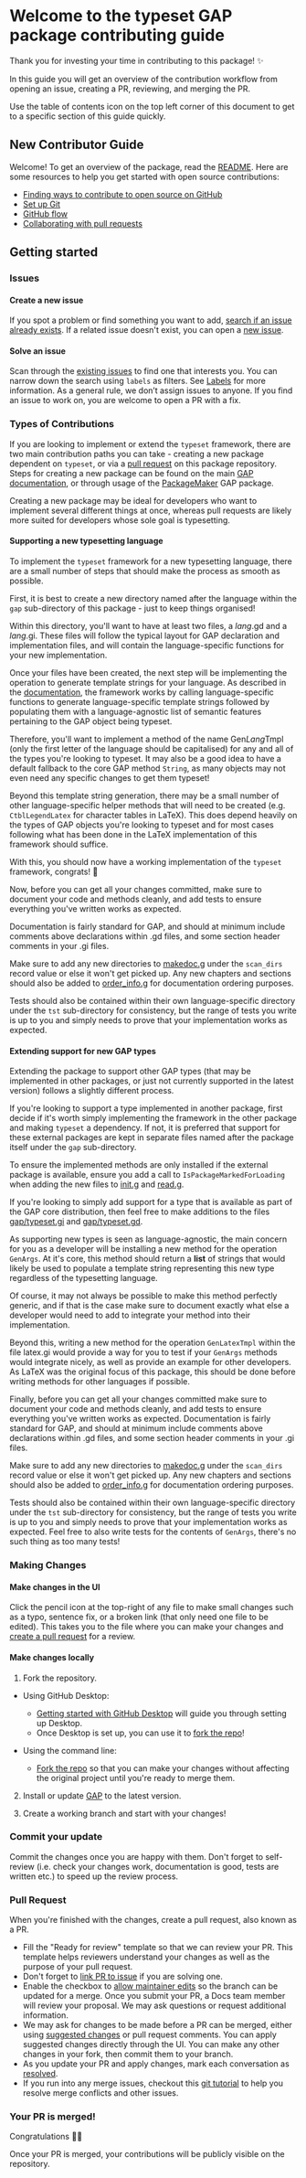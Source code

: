 # Welcome to the typeset GAP package contributing guide <!-- omit in toc -->

Thank you for investing your time in contributing to this package! :sparkles:

In this guide you will get an overview of the contribution workflow from opening an issue, creating a PR, reviewing, and merging the PR.

Use the table of contents icon on the top left corner of this document to get to a specific section of this guide quickly.

## New Contributor Guide

Welcome! To get an overview of the package, read the [README](README.md). Here are some resources to help you get started with open source contributions:

- [Finding ways to contribute to open source on GitHub](https://docs.github.com/en/get-started/exploring-projects-on-github/finding-ways-to-contribute-to-open-source-on-github)
- [Set up Git](https://docs.github.com/en/get-started/quickstart/set-up-git)
- [GitHub flow](https://docs.github.com/en/get-started/quickstart/github-flow)
- [Collaborating with pull requests](https://docs.github.com/en/github/collaborating-with-pull-requests)


## Getting started

### Issues

#### Create a new issue

If you spot a problem or find something you want to add, [search if an issue already exists](https://docs.github.com/en/github/searching-for-information-on-github/searching-on-github/searching-issues-and-pull-requests#search-by-the-title-body-or-comments). If a related issue doesn't exist, you can open a [new issue](https://github.com/ZachNewbery/typeset/issues/new). 

#### Solve an issue

Scan through the [existing issues](https://github.com/ZachNewbery/typeset/issues) to find one that interests you. You can narrow down the search using `labels` as filters. See [Labels](https://github.com/ZachNewbery/typeset/labels) for more information. As a general rule, we don’t assign issues to anyone. If you find an issue to work on, you are welcome to open a PR with a fix.

### Types of Contributions

If you are looking to implement or extend the `typeset` framework, there are two main contribution paths you can take - creating a new package dependent on `typeset`, or via a [pull request](#pull-request) on this package repository. Steps for creating a new package can be found on the main [GAP documentation](https://docs.gap-system.org/doc/ref/chap76_mj.html), or through usage of the [PackageMaker](https://github.com/gap-system/PackageMaker) GAP package. 

Creating a new package may be ideal for developers who want to implement several different things at once, whereas pull requests are likely more suited for developers whose sole goal is typesetting.

#### Supporting a new typesetting language

To implement the `typeset` framework for a new typesetting language, there are a small number of steps that should make the process as smooth as possible. 

First, it is best to create a new directory named after the language within the `gap` sub-directory of this package - just to keep things organised!

Within this directory, you'll want to have at least two files, a _lang_.gd and a _lang_.gi. These files will follow the typical layout for GAP declaration and implementation files, and will contain the language-specific functions for your new implementation.

Once your files have been created, the next step will be implementing the operation to generate template strings for your language. As described in the [documentation](http://www.zachnewbery.com/typeset/doc/chap1_mj.html), the framework works by calling language-specific functions to generate language-specific template strings followed by populating them with a language-agnostic list of semantic features pertaining to the GAP object being typeset. 

Therefore, you'll want to implement a method of the name Gen<em>Lang</em>Tmpl (only the first letter of the language should be capitalised) for any and all of the types you're looking to typeset. It may also be a good idea to have a default fallback to the core GAP method `String`, as many objects may not even need any specific changes to get them typeset!

Beyond this template string generation, there may be a small number of other language-specific helper methods that will need to be created (e.g. `CtblLegendLatex` for character tables in LaTeX). This does depend heavily on the types of GAP objects you're looking to typeset and for most cases following what has been done in the LaTeX implementation of this framework should suffice.

With this, you should now have a working implementation of the `typeset` framework, congrats! :tada:

Now, before you can get all your changes committed, make sure to document your code and methods cleanly, and add tests to ensure everything you've written works as expected. 

Documentation is fairly standard for GAP, and should at minimum include comments above declarations within .gd files, and some section header comments in your .gi files.

Make sure to add any new directories to [makedoc.g](makedoc.g) under the `scan_dirs` record value or else it won't get picked up. Any new chapters and sections should also be added to [order_info.g](order_info.g) for documentation ordering purposes.

Tests should also be contained within their own language-specific directory under the `tst` sub-directory for consistency, but the range of tests you write is up to you and simply needs to prove that your implementation works as expected.

#### Extending support for new GAP types

Extending the package to support other GAP types (that may be implemented in other packages, or just not currently supported in the latest version) follows a slightly different process. 

If you're looking to support a type implemented in another package, first decide if it's worth simply implementing the framework in the other package and making `typeset` a dependency. If not, it is preferred that support for these external packages are kept in separate files named after the package itself under the `gap` sub-directory.

To ensure the implemented methods are only installed if the external package is available, ensure you add a call to `IsPackageMarkedForLoading` when adding the new files to [init.g](init.g) and [read.g](read.g).

If you're looking to simply add support for a type that is available as part of the GAP core distribution, then feel free to make additions to the files [gap/typeset.gi](gap/typeset.gi) and [gap/typeset.gd](gap/typeset.gd).

As supporting new types is seen as language-agnostic, the main concern for you as a developer will be installing a new method for the operation `GenArgs`. At it's core, this method should return a **list** of strings that would likely be used to populate a template string representing this new type regardless of the typesetting language. 

Of course, it may not always be possible to make this method perfectly generic, and if that is the case make sure to document exactly what else a developer would need to add to integrate your method into their implementation.

Beyond this, writing a new method for the operation `GenLatexTmpl` within the file latex.gi would provide a way for you to test if your `GenArgs` methods would integrate nicely, as well as provide an example for other developers. As LaTeX was the original focus of this package, this should be done before writing methods for other languages if possible.

Finally, before you can get all your changes committed make sure to document your code and methods cleanly, and add tests to ensure everything you've written works as expected. Documentation is fairly standard for GAP, and should at minimum include comments above declarations within .gd files, and some section header comments in your .gi files. 

Make sure to add any new directories to [makedoc.g](makedoc.g) under the `scan_dirs` record value or else it won't get picked up. Any new chapters and sections should also be added to [order_info.g](order_info.g) for documentation ordering purposes.

Tests should also be contained within their own language-specific directory under the `tst` sub-directory for consistency, but the range of tests you write is up to you and simply needs to prove that your implementation works as expected. Feel free to also write tests for the contents of `GenArgs`, there's no such thing as too many tests!

### Making Changes

#### Make changes in the UI

Click the pencil icon at the top-right of any file to make small changes such as a typo, sentence fix, or a broken link (that only need one file to be edited). This takes you to the file where you can make your changes and [create a pull request](#pull-request) for a review.

#### Make changes locally

1. Fork the repository.
- Using GitHub Desktop:
  - [Getting started with GitHub Desktop](https://docs.github.com/en/desktop/installing-and-configuring-github-desktop/getting-started-with-github-desktop) will guide you through setting up Desktop.
  - Once Desktop is set up, you can use it to [fork the repo](https://docs.github.com/en/desktop/contributing-and-collaborating-using-github-desktop/cloning-and-forking-repositories-from-github-desktop)!

- Using the command line:
  - [Fork the repo](https://docs.github.com/en/github/getting-started-with-github/fork-a-repo#fork-an-example-repository) so that you can make your changes without affecting the original project until you're ready to merge them.

2. Install or update [GAP](https://www.gap-system.org/) to the latest version.

3. Create a working branch and start with your changes!

### Commit your update

Commit the changes once you are happy with them. Don't forget to self-review (i.e. check your changes work, documentation is good, tests are written etc.) to speed up the review process.

### Pull Request

When you're finished with the changes, create a pull request, also known as a PR.
- Fill the "Ready for review" template so that we can review your PR. This template helps reviewers understand your changes as well as the purpose of your pull request. 
- Don't forget to [link PR to issue](https://docs.github.com/en/issues/tracking-your-work-with-issues/linking-a-pull-request-to-an-issue) if you are solving one.
- Enable the checkbox to [allow maintainer edits](https://docs.github.com/en/github/collaborating-with-issues-and-pull-requests/allowing-changes-to-a-pull-request-branch-created-from-a-fork) so the branch can be updated for a merge.
Once you submit your PR, a Docs team member will review your proposal. We may ask questions or request additional information.
- We may ask for changes to be made before a PR can be merged, either using [suggested changes](https://docs.github.com/en/github/collaborating-with-issues-and-pull-requests/incorporating-feedback-in-your-pull-request) or pull request comments. You can apply suggested changes directly through the UI. You can make any other changes in your fork, then commit them to your branch.
- As you update your PR and apply changes, mark each conversation as [resolved](https://docs.github.com/en/github/collaborating-with-issues-and-pull-requests/commenting-on-a-pull-request#resolving-conversations).
- If you run into any merge issues, checkout this [git tutorial](https://github.com/skills/resolve-merge-conflicts) to help you resolve merge conflicts and other issues.

### Your PR is merged!

Congratulations :tada::tada:

Once your PR is merged, your contributions will be publicly visible on the repository.